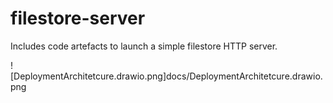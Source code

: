 # filestore-server
Includes code artefacts to launch a simple filestore HTTP server.

![DeploymentArchitetcure.drawio.png]docs/DeploymentArchitetcure.drawio.png
